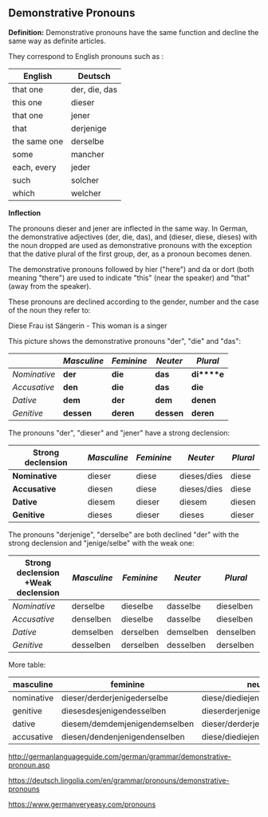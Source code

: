 ## Demonstrative Pronouns

**Definition:** Demonstrative pronouns have the same function and decline the same way as definite articles.

They correspond to English pronouns such as :

| English      | Deutsch       |
| ------------ | ------------- |
| that one     | der, die, das |
| this one     | dieser        |
| that one     | jener         |
| that         | derjenige     |
| the same one | derselbe      |
| some         | mancher       |
| each, every  | jeder         |
| such         | solcher       |
| which        | welcher       |


**Inflection**

The pronouns dieser and jener are inflected in the same way. In German, the demonstrative adjectives (der, die, das), and (dieser, diese, dieses) with the noun dropped are used as demonstrative pronouns with the exception that the dative plural of the first group, der, as a pronoun becomes denen. 

The demonstrative pronouns followed by hier ("here") and da or dort (both meaning "there") are used to indicate "this" (near the speaker) and "that" (away from the speaker).

These pronouns are declined according to the gender, number and the case of the noun they refer to:

Diese Frau ist Sängerin  - This woman is a singer

This picture shows the demonstrative pronouns "der", "die" and "das":

|              | *Masculine* | *Feminine* | *Neuter*   | *Plural*    |
| ------------ | ----------- | ---------- | ---------- | ----------- |
| *Nominative* | **der**     | **die**    | **das**    | **di****e** |
| *Accusative* | **den**     | **die**    | **das**    | **die**     |
| *Dative*     | **dem**     | **der**    | **dem**    | **denen**   |
| *Genitive*   | **dessen**  | **deren**  | **dessen** | **deren**   |

The pronouns "der", "dieser" and "jener" have a strong declension:

| Strong declension | *Masculine* | *Feminine* | *Neuter*    | *Plural* |
| ----------------- | ----------- | ---------- | ----------- | -------- |
| **Nominative**    | dieser      | diese      | dieses/dies | diese    |
| **Accusative**    | diesen      | diese      | dieses/dies | diese    |
| **Dative**        | diesem      | dieser     | diesem      | diesen   |
| **Genitive**      | dieses      | dieser     | dieses      | dieser   |

The pronouns "derjenige", "derselbe" are both declined "der" with the strong declension and "jenige/selbe" with the weak one:

| Strong declension +Weak declension | *Masculine* | *Feminine* | *Neuter*  | *Plural*  |
| ---------------------------------- | ----------- | ---------- | --------- | --------- |
| *Nominative*                       | derselbe    | dieselbe   | dasselbe  | dieselben |
| *Accusative*                       | denselben   | dieselbe   | dasselbe  | dieselben |
| *Dative*                           | demselben   | derselben  | demselben | denselben |
| *Genitive*                         | desselben   | derselben  | desselben | derselben |

More table:

| masculine  | feminine                      | neuter                        | plural                        |                                 |
| ---------- | ----------------------------- | ----------------------------- | ----------------------------- | ------------------------------- |
| nominative | dieser/derderjenigederselbe   | diese/diediejenigedieselbe    | dieses/dasdasjenigedasselbe   | diese/diediejenigendieselben    |
| genitive   | diesesdesjenigendesselben     | dieserderjenigenderselben     | diesesdesjenigendesselben     | dieserderjenigenderselben       |
| dative     | diesem/demdemjenigendemselben | dieser/derderjenigenderselben | diesem/demdemjenigendemselben | diesen/denendenjenigendenselben |
| accusative | diesen/dendenjenigendenselben | diese/diediejenigedieselbe    | dieses/dasdasjenigedasselbe   | diese/diediejenigendieselben    |

http://germanlanguageguide.com/german/grammar/demonstrative-pronoun.asp

https://deutsch.lingolia.com/en/grammar/pronouns/demonstrative-pronouns

https://www.germanveryeasy.com/pronouns